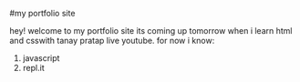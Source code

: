 #my portfolio site

hey! welcome to my portfolio site
its coming up tomorrow when i learn html and csswith tanay pratap live youtube.
for now i know:
1. javascript
1. repl.it
